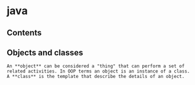 java
====

Contents
--------


## Objects and classes

    An **object** can be considered a "thing" that can perform a set of related activities. In OOP terms an object is an instance of a class.
	A **class** is the template that describe the details of an object.
